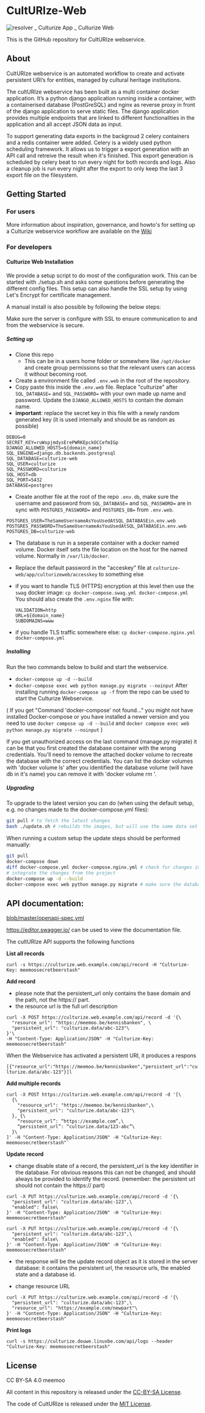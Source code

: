 # CultURIze-Web


<!--![20230726-meemoo-logo-culturize-web](https://github.com/viaacode/culturize-web/assets/14292591/31523e53-1dd4-4647-a6e9-5788eac1c12a)-->
![resolver  _ Culturize App _ Culturize Web](https://github.com/viaacode/culturize-web/assets/14292591/60717c3f-beb5-4158-9b88-25280da05265)


This is the GitHub repository for CultURIze webservice.

## About

CultURIze webservice is an automated workflow to create and activate persistent URI’s for entities, managed by cultural heritage institutions.

The cultURIze webservice has been built as a multi container docker application. It’s a python django application running inside a container, with a containerised database (PostGreSQL) and nginx as reverse proxy in front of the django application to serve static files. The django application provides multiple endpoints that are linked to different functionalities in the application and all accept JSON data as input.

To support generating data exports in the backgroud 2 celery containers and a redis container were added. Celery is a widely used python scheduling framework. It allows us to trigger a export generation with an API call and retreive the result when it's finished. This export generation is scheduled by celery beat to run every night for both records and logs. Also a cleanup job is run every night after the export to only keep the last 3 export file on the filesystem.


## Getting Started

### For users
More information about inspiration, governance, and howto's for setting up a Culturize webservice workflow are available on the [Wiki](https://github.com/viaacode/culturize-web/wiki)

### For developers

#### Culturize Web Installation 

We provide a setup script to do most of the configuration work. This can be started with ./setup.sh
and asks some questions before generating the different config files. This setup can also handle the
SSL setup by using Let's Encrypt for certificate management.

A manual install is also possible by following the below steps:

Make sure the server is configure with SSL to ensure communication to and from the webservice is secure.

##### Setting up

* Clone this repo
  * This can be in a users home folder or somewhere like `/opt/docker` and create group permissions
    so that the relevant users can access it without becoming root.
* Create a environment file called `.env.web` in the root of the repository.
* Copy paste this inside the `.env.web` file. Replace "culturize" after `SQL_DATABASE=` and `SQL_PASSWORD=` with your own made up name and password. Update the `DJANGO_ALLOWED_HOSTS` to contain the domain name.
* **important**: replace the secret key in this file with a newly random generated key (it is used
  internally and should be as random as possible)
```
DEBUG=0
SECRET_KEY=ruWxpjmdysErePWRKEpckOCCefmIGp
DJANGO_ALLOWED_HOSTS=${domain_name}
SQL_ENGINE=django.db.backends.postgresql
SQL_DATABASE=culturize-web
SQL_USER=culturize
SQL_PASSWORD=culturize
SQL_HOST=db
SQL_PORT=5432
DATABASE=postgres
```
* Create another file at the root of the repo `.env.db`, make sure the username and password from `SQL_DATABASE=` and `SQL_PASSWORD=` are in sync with `POSTGRES_PASSWORD=` and `POSTGRES_DB=` from `.env.web`.
```
POSTGRES_USER=TheSameUsernameAsYouUsedAtSQL_DATABASEin.env.web
POSTGRES_PASSWORD=TheSameUsernameAsYouUsedAtSQL_DATABASEin.env.web
POSTGRES_DB=culturize-web
```
* The database is run in a seperate container with a docker named volume. Docker itself sets the
  file location on the host for the named volume. Normally in `/var/lib/docker`.
* Replace the default password in the "acceskey" file at `culturize-web/app/culturizeweb/accesskey`
  to something else

* if you want to handle TLS (HTTPS) encryption at this level then use the `swag` docker image:
  `cp docker-compose.swag.yml docker-compose.yml`
  You should also create the `.env.nginx` file with:
  ```
  VALIDATION=http
  URL=${domain_name}
  SUBDOMAINS=www
  ```

* if you handle TLS traffic somewhere else:
  `cp docker-compose.nginx.yml docker-compose.yml`


##### Installing

Run the two commands below to build and start the webservice.
* `docker-compose up -d --build`
* `docker-compose exec web python manage.py migrate --noinput`
After installing running `docker-compose up -f` from the repo can be used to start the Culturize Webservice. 

( If you get "Command 'docker-compose' not found..." you might not have installed Docker-compose or you have installed a newer version and you need to use `docker compose up -d --build` and `docker compose exec web python manage.py migrate --noinput` )

If you get unauthorized access on the last command (manage.py migrate) it can be that you first
created the database container with the wrong credentials. You'll need to remove the attached docker
volume to recreate the database with the correct credentials. You can list the docker volumes with
'docker volume ls' after you identified the database volume (will have db in it's name) you can
remove it with 'docker volume rm <volume-name>'.

##### Upgrading

To upgrade to the latest version you can do (when using the default setup, e.g. no changes made to the docker-compose.yml files):
```bash
git pull # to fetch the latest changes
bash ./update.sh # rebuilds the images, but will use the same data set
```

When running a custom setup the update steps should be performed manually:
```bash
git pull
docker-compose down
diff docker-compose.yml docker-compose.nginx.yml # check for changes in the default configuration
# integrate the changes from the project
docker-compose up -d --build
docker-compose exec web python manage.py migrate # make sure the database is migrated
```



## API documentation:

[blob/master/openapi-spec.yml ](https://github.com/viaacode/culturize-web/blob/master/openapi-spec.yml) 

https://editor.swagger.io/ can be used to view the documentation file. 

The cultURIze API supports the following functions

**List all records**

`curl -s https://culturize.web.example.com/api/record -H "Culturize-Key: meemoosecretbeerstash"`

**Add record**

- please note that the persistent_url only contains the base domain and the path, not the https:// part.
- the resource url is the full url description
```
curl -X POST https://culturize.web.example.com/api/record -d '{\
  "resource_url": "https://meemoo.be/kennisbanken", \
  "persistent_url": "culturize.data/abc-123"\
}'\
-H "Content-Type: Application/JSON" -H "Culturize-Key: meemoosecretbeerstash"
```

When the Webservice has activated a persistent URI, it produces a respons

`[{"resource_url":"https://meemoo.be/kennisbanken","persistent_url":"culturize.data/abc-123"}]l`

**Add multiple records**

```
curl -X POST https://culturize.web.example.com/api/record -d '[\
  {\
    "resource_url": "https://meemoo.be/kennisbanken",\
    "persistent_url": "culturize.data/abc-123"\
  }, {\
    “resource_url”: “https://example.com”,\
    “persistent_url”: “culturize.data/123-abc”\
  }\
]' -H "Content-Type: Application/JSON" -H "Culturize-Key: meemoosecretbeerstash"`
```

**Update record**

- change disable state of a record, the persistent_url is the key identifier in
  the database. For obvious reasons this can not be changed, and should always be
  provided to identify the record. (remember: the persistent url should not contain the https:// part)
```
curl -X PUT https://culturize.web.example.com/api/record -d '{\
  "persistent_url": "culturize.data/abc-123",\
  "enabled": false\
}' -H "Content-Type: Application/JSON" -H "Culturize-Key: meemoosecretbeerstash"
```

```
curl -X PUT https://culturize.web.example.com/api/record -d '{\
  "persistent_url": "culturize.data/abc-123",\
  "enabled": false\
}' -H "Content-Type: Application/JSON" -H "Culturize-Key: meemoosecretbeerstash"
```
- the response will be the update record object as it is stored in the server
  database: it contains the persistent url, the resource urls, the enabled state
  and a database id.

- change resource URL
```
curl -X PUT https://culturize.web.example.com/api/record -d '{\
  "persistent_url": "culturize.data/abc-123",\
  "resource_url": "https://example.com/newpart"\
}' -H "Content-Type: Application/JSON" -H "Culturize-Key: meemoosecretbeerstash"
```

**Print logs**

`curl -s https://culturize.douwe.linuxbe.com/api/logs --header "Culturize-Key: meemoosecretbeerstash"`



## License
CC BY-SA 4.0 meemoo 

All content in this repository is released under the [CC-BY-SA License](https://creativecommons.org/licenses/by-sa/4.0/).

The code of CultURIze is released under the [MIT License](https://opensource.org/licenses/MIT).




